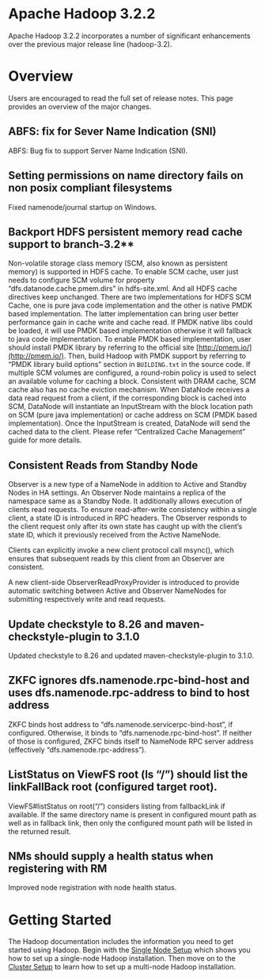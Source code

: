 
# Apache Hadoop 3.2.2

Apache Hadoop 3.2.2 incorporates a number of significant enhancements over the previous major release line (hadoop-3.2).

# Overview

Users are encouraged to read the full set of release notes. This page provides an overview of the major changes.

## ABFS: fix for Sever Name Indication (SNI)

ABFS: Bug fix to support Server Name Indication (SNI).

## Setting permissions on name directory fails on non posix compliant filesystems

Fixed namenode/journal startup on Windows.

## Backport HDFS persistent memory read cache support to branch-3.2**

Non-volatile storage class memory (SCM, also known as persistent memory) is supported in HDFS cache. To enable SCM cache, user just needs to configure SCM volume for property “dfs.datanode.cache.pmem.dirs” in hdfs-site.xml. And all HDFS cache directives keep unchanged. There are two implementations for HDFS SCM Cache, one is pure java code implementation and the other is native PMDK based implementation. The latter implementation can bring user better performance gain in cache write and cache read. If PMDK native libs could be loaded, it will use PMDK based implementation otherwise it will fallback to java code implementation. To enable PMDK based implementation, user should install PMDK library by referring to the official site [http://pmem.io/](http://pmem.io/). Then, build Hadoop with PMDK support by referring to “PMDK library build options” section in `BUILDING.txt` in the source code. If multiple SCM volumes are configured, a round-robin policy is used to select an available volume for caching a block. Consistent with DRAM cache, SCM cache also has no cache eviction mechanism. When DataNode receives a data read request from a client, if the corresponding block is cached into SCM, DataNode will instantiate an InputStream with the block location path on SCM (pure java implementation) or cache address on SCM (PMDK based implementation). Once the InputStream is created, DataNode will send the cached data to the client. Please refer “Centralized Cache Management” guide for more details.

## Consistent Reads from Standby Node

Observer is a new type of a NameNode in addition to Active and Standby Nodes in HA settings. An Observer Node maintains a replica of the namespace same as a Standby Node. It additionally allows execution of clients read requests. To ensure read-after-write consistency within a single client, a state ID is introduced in RPC headers. The Observer responds to the client request only after its own state has caught up with the client’s state ID, which it previously received from the Active NameNode.

Clients can explicitly invoke a new client protocol call msync(), which ensures that subsequent reads by this client from an Observer are consistent.

A new client-side ObserverReadProxyProvider is introduced to provide automatic switching between Active and Observer NameNodes for submitting respectively write and read requests.

## Update checkstyle to 8.26 and maven-checkstyle-plugin to 3.1.0

Updated checkstyle to 8.26 and updated maven-checkstyle-plugin to 3.1.0.

## ZKFC ignores dfs.namenode.rpc-bind-host and uses dfs.namenode.rpc-address to bind to host address

ZKFC binds host address to “dfs.namenode.servicerpc-bind-host”, if configured. Otherwise, it binds to “dfs.namenode.rpc-bind-host”. If neither of those is configured, ZKFC binds itself to NameNode RPC server address (effectively “dfs.namenode.rpc-address”).

## ListStatus on ViewFS root (ls “/”) should list the linkFallBack root (configured target root).

ViewFS#listStatus on root(“/”) considers listing from fallbackLink if available. If the same directory name is present in configured mount path as well as in fallback link, then only the configured mount path will be listed in the returned result.

## NMs should supply a health status when registering with RM

Improved node registration with node health status.

# Getting Started

The Hadoop documentation includes the information you need to get started using Hadoop. Begin with the [Single Node Setup](https://hadoop.apache.org/docs/stable/hadoop-project-dist/hadoop-common/SingleCluster.html) which shows you how to set up a single-node Hadoop installation. Then move on to the [Cluster Setup](https://hadoop.apache.org/docs/stable/hadoop-project-dist/hadoop-common/ClusterSetup.html) to learn how to set up a multi-node Hadoop installation.